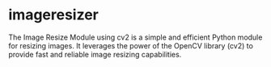 # imageresizer
 The Image Resize Module using cv2 is a simple and efficient Python module for resizing images. It leverages the power of the OpenCV library (cv2) to provide fast and reliable image resizing capabilities.
